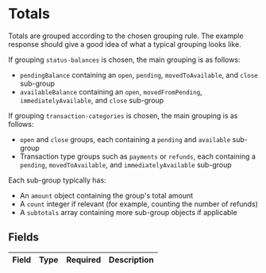 # Totals

Totals are grouped according to the chosen grouping rule. The example response should give a good idea of what a
typical grouping looks like.

If grouping `status-balances` is chosen, the main grouping is as follows:

* `pendingBalance` containing an `open`, `pending`, `movedToAvailable`, and `close` sub-group
* `availableBalance` containing an `open`, `movedFromPending`, `immediatelyAvailable`, and `close` sub-group

If grouping `transaction-categories` is chosen, the main grouping is as follows:

* `open` and `close` groups, each containing a `pending` and `available` sub-group
* Transaction type groups such as `payments` or `refunds`, each containing a `pending`, `movedToAvailable`, and
`immediatelyAvailable` sub-group

Each sub-group typically has:

* An `amount` object containing the group's total amount
* A `count` integer if relevant (for example, counting the number of refunds)
* A `subtotals` array containing more sub-group objects if applicable


## Fields

| Field       | Type        | Required    | Description |
| ----------- | ----------- | ----------- | ----------- |
